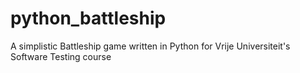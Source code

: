 # python_battleship
A simplistic Battleship game written in Python for Vrije Universiteit's Software Testing course
